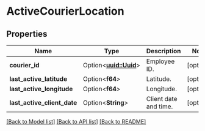 # ActiveCourierLocation

## Properties

Name | Type | Description | Notes
------------ | ------------- | ------------- | -------------
**courier_id** | Option<[**uuid::Uuid**](uuid::Uuid.md)> | Employee ID. | [optional]
**last_active_latitude** | Option<**f64**> | Latitude. | [optional]
**last_active_longitude** | Option<**f64**> | Longitude. | [optional]
**last_active_client_date** | Option<**String**> | Client date and time. | [optional]

[[Back to Model list]](../README.md#documentation-for-models) [[Back to API list]](../README.md#documentation-for-api-endpoints) [[Back to README]](../README.md)


